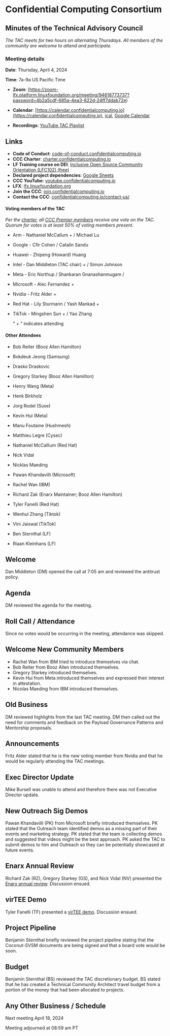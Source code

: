 # Confidential Computing Consortium

## Minutes of the Technical Advisory Council

*The TAC meets for two hours on alternating Thursdays. All members of the community are welcome to attend and participate.*

### Meeting details

**Date**: Thursday, April 4, 2024

**Time**: 7a-9a US Pacific Time

* **Zoom**: [https://zoom-lfx.platform.linuxfoundation.org/meeting/94618773737?password=4b2a5cdf-685a-4ea3-822d-24ff7ddab72e) 

* **Calendar**: [https://calendar.confidentialcomputing.io](https://calendar.confidentialcomputing.io),
[ical](https://calendar.google.com/calendar/ical/c\_c0pcihr7n2n1k3a38i32d9ag10%40group.calendar.google.com/public/basic.ics),
[Google Calendar](https://calendar.google.com/calendar/u/0/r?cid=c\_c0pcihr7n2n1k3a38i32d9ag10@group.calendar.google.com)

* **Recordings**: [YouTube TAC Playlist](https://www.youtube.com/playlist?list=PLmfkUJc39uMjaB_I1dYW72I44kr9QzG_B)

## Links

* **Code of Conduct**: [code-of-conduct.confidentialcomputing.io](https://code-of-conduct.confidentialcomputing.io)
* **CCC Charter**: [charter.confidentialcomputing.io](https://charter.confidentialcomputing.io)
* **LF Training course on DEI**: [Inclusive Open Source Community Orientation (LFC102) (free)](https://training.linuxfoundation.org/training/inclusive-open-source-community-orientation-lfc102/)
* **Declared project dependencies**: [Google Sheets](https://docs.google.com/spreadsheets/d/1UKnbbGWXYLjnPZsox3zmYo59nv3XSXjePfas5E2fER0/edit#gid=0)
* **CCC YouTube**: [youtube.confidentialcomputing.io](https://youtube.confidentialcomputing.io)
* **LFX**: [lfx.linuxfoundation.org](https://lfx.linuxfoundation.org)
* **Join the CCC**: [join.confidentialcomputing.io](https://join.confidentialcomputing.io)
* **Contact the CCC**: [confidentialcomputing.io/contact-us/](https://confidentialcomputing.io/contact-us/)


#### Voting members of the TAC

*Per the [charter](https://charter.confidentialcomputing.io), all [CCC Premier members](https://confidentialcomputing.io/members/) receive one vote on the TAC. Quorum for votes is at least 50% of voting members present.*

* Arm - Nathaniel McCallum +  / Michael Lu
* Google - Cfir Cohen  / Catalin Sandu 
* Huawei - Zhipeng (Howard) Huang 
* Intel - Dan Middleton (TAC chair) + / Simon Johnson
* Meta - Eric Northup / Shankaran Gnanashanmugam /
* Microsoft - Alec Fernandez +
* Nvidia - Fritz Alder +
* Red Hat - Lily Sturmann  / Yash Mankad +
* TikTok - Mingshen Sun + / Yao Zhang

   " + " indicates attending

#### Other Attendees

* Bob Reiter (Booz Allen Hamilton)
* Bokdeuk Jeong (Samsung)
* Drasko Draskovic
* Gregory Starkey (Booz Allen Hamilton)
* Henry Wang (Meta)
* Henk Birkholz
* Jorg Rodel (Suse)
* Kevin Hui (Meta)
* Manu Foutaine (Hushmesh)
* Matthieu Legre (Cysec)
* Nathaniel McCallium (Red Hat)
* Nick Vidal
* Nicklas Maeding
* Pawan Khandavilli (Microsoft)
* Rachel Wan (IBM)
* Richard Zak (Enarx Maintainer; Booz Allen Hamilton)
* Tyler Fanelli (Red Hat)
* Wenhui Zhang (Tiktok)
* Vini Jaiswal (TikTok)


* Ben Sternthal (LF)
* Riaan Kleinhans (LF)

## Welcome

Dan Middleton (DM) opened the call at 7:05 am and reviewed the antitrust policy. 

## Agenda 

DM reviewed the agenda for the meeting. 

## Roll Call / Attendance

Since no votes would be occurring in the meeting, attendance was skipped.

## Welcome New Community Members

* Rachel Wan from IBM tried to introduce themselves via chat.
* Bob Reiter from Booz Allen introduced themselves.
* Gregory Starkey introduced themselves.
* Kevin Hui from Meta introduced themselves and expressed their interest in attestation.
* Nicolas Maeding from IBM introduced themselves.

## Old Business

DM reviewed highlights from the last TAC meeting. DM then called out the need for comments and feedback on the Payload Governance Patterns and Mentorship proposals.


## Announcements

Fritz Alder stated that he is the new voting member from Nvidia and that he would be regularly attending the TAC meetings.
  

## Exec Director Update

Mike Bursell was unable to attend and therefore there was not Executive Director update. 

## New Outreach Sig Demos

Pawan Khandavilli (PK) from Microsoft briefly introduced themselves. PK stated that the Outreach team identified demos as a missing part of their events and marketing strategy. PK stated that the team is collecting demos and suggested that videos might be the best approach. PK asked the TAC to submit demos to him and Outreach so they can be potentially showcased at future events. 


## Enarx Annual Review

Richard Zak (RZ), Gregory Starkey (GS), and Nick Vidal (NV) presented the [Enarx annual review](./Enarx%20Review%202024.pdf). Discussion ensued.


## virTEE Demo

Tyler Fanelli (TF) presented a [virTEE demo](./VirTee%20Demo.pdf). Discussion ensued. 

## Project Pipeline

Benjamin Sternthal briefly reviewed the project pipeline stating that the Coconut-SVSM documents are being signed and that a board vote would be soon.

## Budget

Benjamin Sternthal (BS) reviewed the TAC discretionary budget. BS stated that he has created a Technical Community Architect travel budget from a portion of the money that had been allocated to projects.  

## Any Other Business / Schedule

Next meeting April 18, 2024

Meeting adjourned at 08:59 am PT
